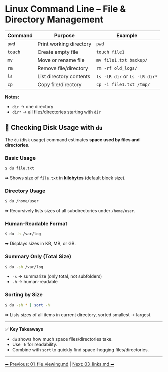 # Linux Command Line – File & Directory Management

| Command | Purpose                  | Example                       |
| ------- | ------------------------ | ----------------------------- |
| `pwd`   | Print working directory  | `pwd`                         |
| `touch` | Create empty file        | `touch file1`                 |
| `mv`    | Move or rename file      | `mv file1.txt backup/`        |
| `rm`    | Remove file/directory    | `rm -rf old_logs/`            |
| `ls`    | List directory contents  | `ls -lR dir` or `ls -lR dir*`|
| `cp`    | Copy file/directory      | `cp -i file1.txt /tmp/`       |

**Notes:**
- `dir` → one directory  
- `dir*` → all files/directories starting with `dir`




## 🔹 Checking Disk Usage with `du`

The `du` (disk usage) command estimates **space used by files and directories**.

### Basic Usage
```bash
$ du file.txt
````

➡ Shows size of `file.txt` in **kilobytes** (default block size).

### Directory Usage

```bash
$ du /home/user
```

➡ Recursively lists sizes of all subdirectories under `/home/user`.

### Human-Readable Format

```bash
$ du -h /var/log
```

➡ Displays sizes in KB, MB, or GB.

### Summary Only (Total Size)

```bash
$ du -sh /var/log
```

* `-s` → summarize (only total, not subfolders)
* `-h` → human-readable

### Sorting by Size

```bash
$ du -sh * | sort -h
```

➡ Lists sizes of all items in current directory, sorted smallest → largest.

---

✅ **Key Takeaways**

* `du` shows how much space files/directories take.
* Use `-h` for readability.
* Combine with `sort` to quickly find space-hogging files/directories.


---
[⬅ Previous: 01_file_viewing.md](01_file_viewing.md) | [Next: 03_links.md ➡](03_links.md)
